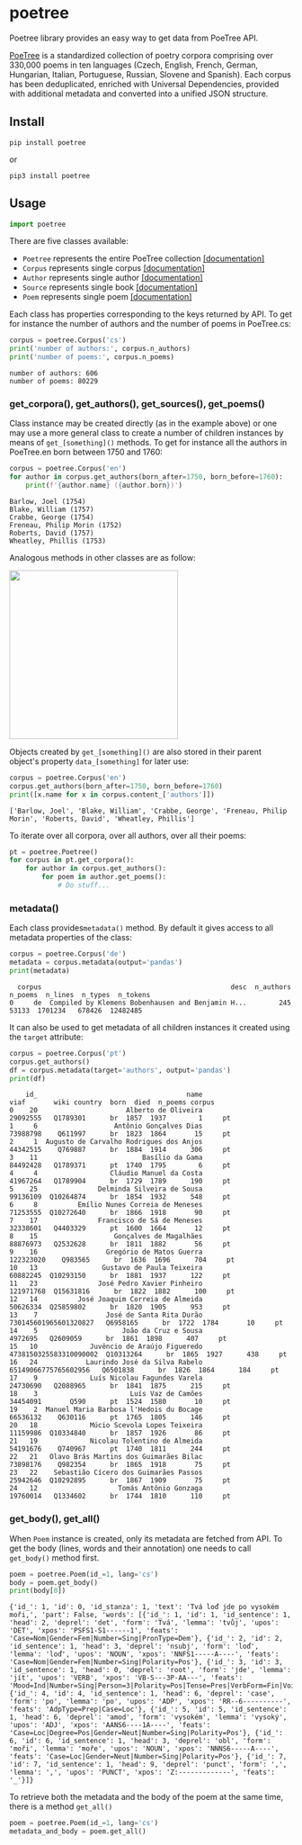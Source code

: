 # poetree
Poetree library provides an easy way to get data from PoeTree API.

[PoeTree](https://versologie.cz/poetree) is a standardized collection of poetry corpora comprising over 330,000 poems in ten languages (Czech, English, French, German, Hungarian, Italian, Portuguese, Russian, Slovene and Spanish). Each corpus has been deduplicated, enriched with Universal Dependencies, provided with additional metadata and converted into a unified JSON structure.

## Install
```console
pip install poetree
```
or
```console
pip3 install poetree
```

## Usage
```python
import poetree
```

There are five classes available:
- ```Poetree``` represents the entire PoeTree collection [\[documentation\]](https://versologie.cz/poetree/python-doc/poetree)
- ```Corpus``` represents single corpus [\[documentation\]](https://versologie.cz/poetree/python-doc/corpus)
- ```Author``` represents single author [\[documentation\]](https://versologie.cz/poetree/python-doc/author)
- ```Source``` represents single book [\[documentation\]](https://versologie.cz/poetree/python-doc/source)
- ```Poem``` represents single poem [\[documentation\]](https://versologie.cz/poetree/python-doc/poem)

Each class has properties corresponding to the keys returned by API. To get for instance the number of authors and the number of poems in PoeTree.cs:

```python
corpus = poetree.Corpus('cs')
print('number of authors:', corpus.n_authors)
print('number of poems:', corpus.n_poems)
```
```console
number of authors: 606
number of poems: 80229
```

###  get_corpora(), get_authors(), get_sources(), get_poems()
Class instance may be created directly (as in the example above) or one may use a more general class to create a number of children instances by means of ```get_[something]()``` methods. To get for instance all the authors in PoeTree.en born between 1750 and 1760:

```python
corpus = poetree.Corpus('en')
for author in corpus.get_authors(born_after=1750, born_before=1760):
    print(f'{author.name} ({author.born})')
```
```console
Barlow, Joel (1754)
Blake, William (1757)
Crabbe, George (1754)
Freneau, Philip Morin (1752)
Roberts, David (1757)
Wheatley, Phillis (1753)
```

Analogous methods in other classes are as follow:

<img src="https://versologie.cz/poetree/img/classes.png" style="width:300px;"/>

Objects created by ```get_[something]()``` are also stored in their parent object's property ```data_[something]``` for later use:

```python
corpus = poetree.Corpus('en')
corpus.get_authors(born_after=1750, born_before=1760)
print([x.name for x in corpus.content_['authors']])
```
```console
['Barlow, Joel', 'Blake, William', 'Crabbe, George', 'Freneau, Philip Morin', 'Roberts, David', 'Wheatley, Phillis']
```

To iterate over all corpora, over all authors, over all their poems:
```python
pt = poetree.Poetree()
for corpus in pt.get_corpora():
    for author in corpus.get_authors():
        for poem in author.get_poems():
            # Do stuff...
```

### metadata()
Each class provides```metadata()``` method. By default it gives access to all metadata properties of the class:

```python
corpus = poetree.Corpus('de')
metadata = corpus.metadata(output='pandas')
print(metadata)
```
```console
  corpus                                               desc  n_authors  n_poems  n_lines  n_types  n_tokens
0     de  Compiled by Klemens Bobenhausen and Benjamin H...        245    53133  1701234   678426  12482485
```

It can also be used to get metadata of all children instances it created using the ```target``` attribute:
```python
corpus = poetree.Corpus('pt')
corpus.get_authors()
df = corpus.metadata(target='authors', output='pandas') 
print(df)
```
```console
    id_                                     name                    viaf       wiki country  born  died  n_poems corpus
0    20                      Alberto de Oliveira                29092555   Q1789301      br  1857  1937        1     pt
1     6                   Antônio Gonçalves Dias                73988798    Q611997      br  1823  1864       15     pt
2     1  Augusto de Carvalho Rodrigues dos Anjos                44342515    Q769887      br  1884  1914      306     pt
3    11                          Basílio da Gama                84492428   Q1789371      pt  1740  1795        6     pt
4     4                  Cláudio Manuel da Costa                41967264   Q1789904      br  1729  1789      190     pt
5    25               Delminda Silveira de Sousa                99136109  Q10264874      br  1854  1932      548     pt
6     8          Emílio Nunes Correia de Meneses                71253555  Q10272640      br  1866  1918       90     pt
7    17               Francisco de Sá de Meneses                32338601   Q4403329      pt  1600  1664       12     pt
8    15                   Gonçalves de Magalhães                88876973   Q2532628      br  1811  1882       56     pt
9    16                 Gregório de Matos Guerra               122323020    Q983565      br  1636  1696      704     pt
10   13                Gustavo de Paula Teixeira                60882245  Q10293150      br  1881  1937      122     pt
11   23               José Pedro Xavier Pinheiro               121971768  Q15631816      br  1822  1882      100     pt
12   14          José Joaquim Correia de Almeida                50626334  Q25859802      br  1820  1905      953     pt
13    7                 José de Santa Rita Durão   730145601965601320827   Q6958165      br  1722  1784       10     pt
14    5                     João da Cruz e Sousa                 4972695   Q2609059      br  1861  1898      407     pt
15   10             Juvêncio de Araújo Figueredo  4738150325583310090002  Q10313264      br  1865  1927      438     pt
16   24            Laurindo José da Silva Rabelo    65149066775765602956   Q6501838      br  1826  1864      184     pt
17    9             Luís Nicolau Fagundes Varela                24730690   Q2088965      br  1841  1875      215     pt
18    3                       Luís Vaz de Camões                34454091       Q590      pt  1524  1580       10     pt
19    2  Manuel Maria Barbosa l'Hedois du Bocage                66536132    Q630116      pt  1765  1805      146     pt
20   18             Múcio Scevola Lopes Teixeira                11159986  Q10334840      br  1857  1926       86     pt
21   19             Nicolau Tolentino de Almeida                54191676    Q740967      pt  1740  1811      244     pt
22   21   Olavo Brás Martins dos Guimarães Bilac                73898176    Q982354      br  1865  1918       75     pt
23   22    Sebastião Cícero dos Guimarães Passos                25942646  Q10292895      br  1867  1909       75     pt
24   12                    Tomás Antônio Gonzaga                19760014   Q1334602      br  1744  1810      110     pt
```

### get_body(), get_all()

When ```Poem``` instance is created, only its metadata are fetched from API. To get the body (lines, words and their annotation) one needs to call ```get_body()``` method first.

```python
poem = poetree.Poem(id_=1, lang='cs')
body = poem.get_body()
print(body[0])
```
```console
{'id_': 1, 'id': 0, 'id_stanza': 1, 'text': 'Tvá loď jde po vysokém moři,', 'part': False, 'words': [{'id_': 1, 'id': 1, 'id_sentence': 1, 'head': 2, 'deprel': 'det', 'form': 'Tvá', 'lemma': 'tvůj', 'upos': 'DET', 'xpos': 'PSFS1-S1------1', 'feats': 'Case=Nom|Gender=Fem|Number=Sing|PronType=Dem'}, {'id_': 2, 'id': 2, 'id_sentence': 1, 'head': 3, 'deprel': 'nsubj', 'form': 'loď', 'lemma': 'loď', 'upos': 'NOUN', 'xpos': 'NNFS1-----A----', 'feats': 'Case=Nom|Gender=Fem|Number=Sing|Polarity=Pos'}, {'id_': 3, 'id': 3, 'id_sentence': 1, 'head': 0, 'deprel': 'root', 'form': 'jde', 'lemma': 'jít', 'upos': 'VERB', 'xpos': 'VB-S---3P-AA---', 'feats': 'Mood=Ind|Number=Sing|Person=3|Polarity=Pos|Tense=Pres|VerbForm=Fin|Voice=Act'}, {'id_': 4, 'id': 4, 'id_sentence': 1, 'head': 6, 'deprel': 'case', 'form': 'po', 'lemma': 'po', 'upos': 'ADP', 'xpos': 'RR--6----------', 'feats': 'AdpType=Prep|Case=Loc'}, {'id_': 5, 'id': 5, 'id_sentence': 1, 'head': 6, 'deprel': 'amod', 'form': 'vysokém', 'lemma': 'vysoký', 'upos': 'ADJ', 'xpos': 'AANS6----1A----', 'feats': 'Case=Loc|Degree=Pos|Gender=Neut|Number=Sing|Polarity=Pos'}, {'id_': 6, 'id': 6, 'id_sentence': 1, 'head': 3, 'deprel': 'obl', 'form': 'moři', 'lemma': 'moře', 'upos': 'NOUN', 'xpos': 'NNNS6-----A----', 'feats': 'Case=Loc|Gender=Neut|Number=Sing|Polarity=Pos'}, {'id_': 7, 'id': 7, 'id_sentence': 1, 'head': 9, 'deprel': 'punct', 'form': ',', 'lemma': ',', 'upos': 'PUNCT', 'xpos': 'Z:-------------', 'feats': '_'}]}
```

To retrieve both the metadata and the body of the poem at the same time, there is a method ```get_all()```

```python
poem = poetree.Poem(id_=1, lang='cs')
metadata_and_body = poem.get_all()
```
